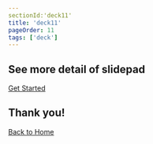```yaml
---
sectionId:'deck11'
title: 'deck11'
pageOrder: 11
tags: ['deck']
---
```

## See more detail of slidepad
[Get Started](/pages/start)
## Thank you!
[Back to Home](/)